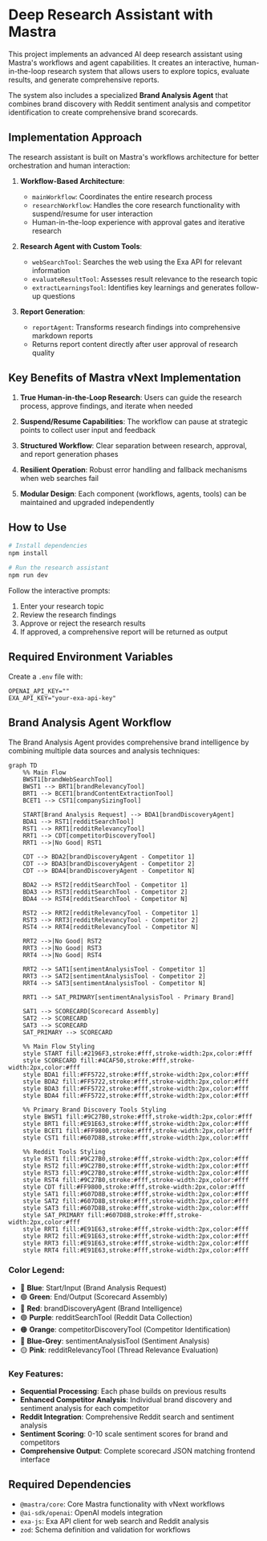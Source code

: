 # Deep Research Assistant with Mastra

This project implements an advanced AI deep research assistant using Mastra's workflows and agent capabilities. It creates an interactive, human-in-the-loop research system that allows users to explore topics, evaluate results, and generate comprehensive reports.

The system also includes a specialized **Brand Analysis Agent** that combines brand discovery with Reddit sentiment analysis and competitor identification to create comprehensive brand scorecards.

## Implementation Approach

The research assistant is built on Mastra's workflows architecture for better orchestration and human interaction:

1. **Workflow-Based Architecture**:
   - `mainWorkflow`: Coordinates the entire research process
   - `researchWorkflow`: Handles the core research functionality with suspend/resume for user interaction
   - Human-in-the-loop experience with approval gates and iterative research

2. **Research Agent with Custom Tools**:
   - `webSearchTool`: Searches the web using the Exa API for relevant information
   - `evaluateResultTool`: Assesses result relevance to the research topic
   - `extractLearningsTool`: Identifies key learnings and generates follow-up questions

3. **Report Generation**:
   - `reportAgent`: Transforms research findings into comprehensive markdown reports
   - Returns report content directly after user approval of research quality

## Key Benefits of Mastra vNext Implementation

1. **True Human-in-the-Loop Research**: Users can guide the research process, approve findings, and iterate when needed

2. **Suspend/Resume Capabilities**: The workflow can pause at strategic points to collect user input and feedback

3. **Structured Workflow**: Clear separation between research, approval, and report generation phases

4. **Resilient Operation**: Robust error handling and fallback mechanisms when web searches fail

5. **Modular Design**: Each component (workflows, agents, tools) can be maintained and upgraded independently

## How to Use

```bash
# Install dependencies
npm install

# Run the research assistant
npm run dev
```

Follow the interactive prompts:

1. Enter your research topic
2. Review the research findings
3. Approve or reject the research results
4. If approved, a comprehensive report will be returned as output

## Required Environment Variables

Create a `.env` file with:

```
OPENAI_API_KEY=""
EXA_API_KEY="your-exa-api-key"
```

## Brand Analysis Agent Workflow

The Brand Analysis Agent provides comprehensive brand intelligence by combining multiple data sources and analysis techniques:

```mermaid
graph TD
    %% Main Flow
    BWST1[brandWebSearchTool]
    BWST1 --> BRT1[brandRelevancyTool]
    BRT1 --> BCET1[brandContentExtractionTool]
    BCET1 --> CST1[companySizingTool]
    
    START[Brand Analysis Request] --> BDA1[brandDiscoveryAgent]
    BDA1 --> RST1[redditSearchTool]
    RST1 --> RRT1[redditRelevancyTool]
    RRT1 --> CDT[competitorDiscoveryTool]
    RRT1 -->|No Good| RST1
    
    CDT --> BDA2[brandDiscoveryAgent - Competitor 1]
    CDT --> BDA3[brandDiscoveryAgent - Competitor 2]
    CDT --> BDA4[brandDiscoveryAgent - Competitor N]
    
    BDA2 --> RST2[redditSearchTool - Competitor 1]
    BDA3 --> RST3[redditSearchTool - Competitor 2]
    BDA4 --> RST4[redditSearchTool - Competitor N]
    
    RST2 --> RRT2[redditRelevancyTool - Competitor 1]
    RST3 --> RRT3[redditRelevancyTool - Competitor 2]
    RST4 --> RRT4[redditRelevancyTool - Competitor N]

    RRT2 -->|No Good| RST2
    RRT3 -->|No Good| RST3
    RRT4 -->|No Good| RST4
    
    RRT2 --> SAT1[sentimentAnalysisTool - Competitor 1]
    RRT3 --> SAT2[sentimentAnalysisTool - Competitor 2]
    RRT4 --> SAT3[sentimentAnalysisTool - Competitor N]
    
    RRT1 --> SAT_PRIMARY[sentimentAnalysisTool - Primary Brand]
    
    SAT1 --> SCORECARD[Scorecard Assembly]
    SAT2 --> SCORECARD
    SAT3 --> SCORECARD
    SAT_PRIMARY --> SCORECARD
    
    %% Main Flow Styling
    style START fill:#2196F3,stroke:#fff,stroke-width:2px,color:#fff
    style SCORECARD fill:#4CAF50,stroke:#fff,stroke-width:2px,color:#fff
    style BDA1 fill:#FF5722,stroke:#fff,stroke-width:2px,color:#fff
    style BDA2 fill:#FF5722,stroke:#fff,stroke-width:2px,color:#fff
    style BDA3 fill:#FF5722,stroke:#fff,stroke-width:2px,color:#fff
    style BDA4 fill:#FF5722,stroke:#fff,stroke-width:2px,color:#fff
    
    %% Primary Brand Discovery Tools Styling
    style BWST1 fill:#9C27B0,stroke:#fff,stroke-width:2px,color:#fff
    style BRT1 fill:#E91E63,stroke:#fff,stroke-width:2px,color:#fff
    style BCET1 fill:#FF9800,stroke:#fff,stroke-width:2px,color:#fff
    style CST1 fill:#607D8B,stroke:#fff,stroke-width:2px,color:#fff
    
    %% Reddit Tools Styling
    style RST1 fill:#9C27B0,stroke:#fff,stroke-width:2px,color:#fff
    style RST2 fill:#9C27B0,stroke:#fff,stroke-width:2px,color:#fff
    style RST3 fill:#9C27B0,stroke:#fff,stroke-width:2px,color:#fff
    style RST4 fill:#9C27B0,stroke:#fff,stroke-width:2px,color:#fff
    style CDT fill:#FF9800,stroke:#fff,stroke-width:2px,color:#fff
    style SAT1 fill:#607D8B,stroke:#fff,stroke-width:2px,color:#fff
    style SAT2 fill:#607D8B,stroke:#fff,stroke-width:2px,color:#fff
    style SAT3 fill:#607D8B,stroke:#fff,stroke-width:2px,color:#fff
    style SAT_PRIMARY fill:#607D8B,stroke:#fff,stroke-width:2px,color:#fff
    style RRT1 fill:#E91E63,stroke:#fff,stroke-width:2px,color:#fff
    style RRT2 fill:#E91E63,stroke:#fff,stroke-width:2px,color:#fff
    style RRT3 fill:#E91E63,stroke:#fff,stroke-width:2px,color:#fff
    style RRT4 fill:#E91E63,stroke:#fff,stroke-width:2px,color:#fff
```

### Color Legend:
- 🔵 **Blue**: Start/Input (Brand Analysis Request)
- 🟢 **Green**: End/Output (Scorecard Assembly)
- 🔴 **Red**: brandDiscoveryAgent (Brand Intelligence)
- 🟣 **Purple**: redditSearchTool (Reddit Data Collection)
- 🟠 **Orange**: competitorDiscoveryTool (Competitor Identification)
- 🔘 **Blue-Grey**: sentimentAnalysisTool (Sentiment Analysis)
- 🟡 **Pink**: redditRelevancyTool (Thread Relevance Evaluation)

### Key Features:
- **Sequential Processing**: Each phase builds on previous results
- **Enhanced Competitor Analysis**: Individual brand discovery and sentiment analysis for each competitor
- **Reddit Integration**: Comprehensive Reddit search and sentiment analysis
- **Sentiment Scoring**: 0-10 scale sentiment scores for brand and competitors
- **Comprehensive Output**: Complete scorecard JSON matching frontend interface

## Required Dependencies

- `@mastra/core`: Core Mastra functionality with vNext workflows
- `@ai-sdk/openai`: OpenAI models integration
- `exa-js`: Exa API client for web search and Reddit analysis
- `zod`: Schema definition and validation for workflows

